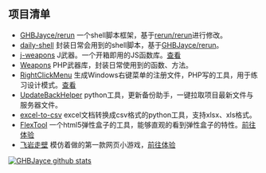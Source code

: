 
## 项目清单
- [GHBJayce/rerun](https://github.com/GHBJayce/rerun/tree/feat/1.5.x) 一个shell脚本框架，基于[rerun/rerun](https://github.com/rerun/rerun)进行修改。
- [daily-shell](https://github.com/GHBJayce/daily-shell/tree/feat/0.x) 封装日常会用到的shell脚本，基于[GHBJayce/rerun](https://github.com/GHBJayce/rerun/tree/feat/1.5.x)。
- [j-weapons](https://github.com/GHBJayce/j-weapons) J武器。一个开箱即用的JS函数库。[查看](https://ghbjayce.github.io/j-weapons/)
- [Weapons](https://github.com/GHBJayce/Weapons) PHP武器库，封装日常使用到的函数、方法。
- [RightClickMenu](https://github.com/GHBJayce/RightClickMenu) 生成Windows右键菜单的注册文件，PHP写的工具，用于练习设计模式。[查看](https://ghbjayce.github.io/RightClickMenu/)
- [UpdateBackHelper](https://github.com/GHBJayce/UpdateBackHelper) python工具，更新备份助手，一键拉取项目最新文件与服务器文件。
- [excel-to-csv](https://github.com/GHBJayce/excel-to-csv) excel文档转换成csv格式的python工具，支持xlsx、xls格式。
- [FlexTool](https://github.com/GHBJayce/FlexTool) 一个html5弹性盒子的工具，能够直观的看到弹性盒子的特性。[前往体验](https://ghbjayce.github.io/FlexTool/)
- [飞岩走壁](https://github.com/GHBJayce/flying-rock-game) 模仿着做的第一款网页小游戏，[前往体验](https://ghbjayce.github.io/flying-rock-game)


[![GHBJayce github stats](https://github-readme-stats.vercel.app/api?username=GHBJayce&theme=default&show_icons=true&bg_color=30,337edd,6491c7&title_color=fff&text_color=fff&icon_color=ffffff)](https://github.com/GHBJayce)


<!-- 主页访问量<br> -->

<!-- ![](https://profile-counter.glitch.me/GHBJayce/count.svg) -->
